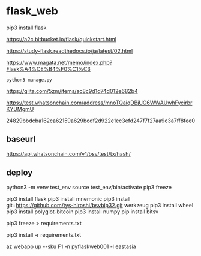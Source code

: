 # flask_web

pip3 install flask

https://a2c.bitbucket.io/flask/quickstart.html

https://study-flask.readthedocs.io/ja/latest/02.html

https://www.magata.net/memo/index.php?Flask%A4%CE%B4%F0%C1%C3

```
python3 manage.py
```

https://qiita.com/5zm/items/ac8c9d1d74d012e682b4


https://test.whatsonchain.com/address/mnoTQaiqDBjUG6WWAUwhFycirbrKYUMgmU

24829bbdcba162ca62159a629bcdf2d922e1ec3efd247f7f27aa9c3a7ff8fee0

## baseurl

https://api.whatsonchain.com/v1/bsv/test/tx/hash/

## deploy

python3 -m venv test_env
source test_env/bin/activate
pip3 freeze



pip3 install flask
pip3 install mnemonic
pip3 install git+https://github.com/tys-hiroshi/bsvbip32.git
werkzeug
pip3 install wheel
pip3 install polyglot-bitcoin
pip3 install numpy
pip install bitsv



pip3 freeze > requirements.txt

pip3 install -r requirements.txt

az webapp up --sku F1 -n pyflaskweb001 -l eastasia
